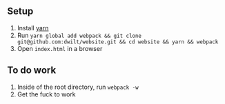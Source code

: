 ## Setup

1. Install [yarn](https://yarnpkg.com/en/docs/install) 
2. Run `yarn global add webpack && git clone git@github.com:dwilt/website.git && cd website && yarn && webpack`    
3. Open `index.html` in a browser
  
## To do work

1. Inside of the root directory, run `webpack -w`
2. Get the fuck to work